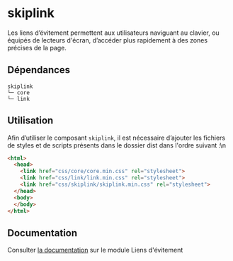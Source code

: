 # skiplink

Les liens d’évitement permettent aux utilisateurs naviguant au clavier, ou équipés de lecteurs d'écran, d’accéder plus rapidement à des zones précises de la page.

## Dépendances
```shell
skiplink
└─ core
└─ link
```

## Utilisation
Afin d’utiliser le composant `skiplink`, il est nécessaire d’ajouter les fichiers de styles et de scripts présents dans le dossier dist dans l'ordre suivant :\n
```html
<html>
  <head>
    <link href="css/core/core.min.css" rel="stylesheet">
    <link href="css/link/link.min.css" rel="stylesheet">
    <link href="css/skiplink/skiplink.min.css" rel="stylesheet">
  </head>
  <body>
  </body>
</html>
```

## Documentation

Consulter [la documentation](https://www.systeme-de-design.gouv.fr/version-courante/fr/composants/lien-d-evitement) sur le module Liens d'évitement